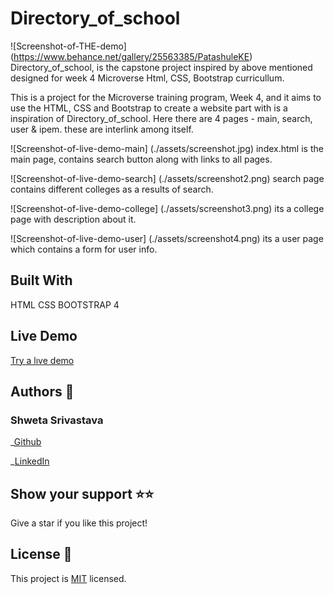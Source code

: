 # Directory_of_school

![Screenshot-of-THE-demo] (https://www.behance.net/gallery/25563385/PatashuleKE)
Directory_of_school, is the capstone project inspired by above mentioned designed for week 4 Microverse Html, CSS, Bootstrap curricullum.

This is a project for the Microverse training program, Week 4, and it aims to use the HTML, CSS and Bootstrap to create a website part with is a inspiration of Directory_of_school. Here there are 4 pages - main, search, user & ipem. these are interlink among itself. 

![Screenshot-of-live-demo-main] (./assets/screenshot.jpg)
index.html is the main page, contains search button along with links to all pages.

![Screenshot-of-live-demo-search] (./assets/screenshot2.png)
search page contains different colleges as a results of search.

![Screenshot-of-live-demo-college] (./assets/screenshot3.png)
its a college page with description about it.

![Screenshot-of-live-demo-user] (./assets/screenshot4.png)
its a user page which contains a form for user info.

## Built With

HTML
CSS
BOOTSTRAP 4

## Live Demo

[Try a lıve demo](https://vidhishweta01.github.io/Directory_of_Schools/)

## Authors 👤

### Shweta Srivastava

_[Github](https://github.com/vidhishweta01)

_[LinkedIn](http://linkedin.com/in/shweta-s-15a57070)

## Show your support ⭐️⭐️

Give a star if you like this project!

## License 📝

This project is [MIT](https://www.mit.edu/~amini/LICENSE.md) licensed.
